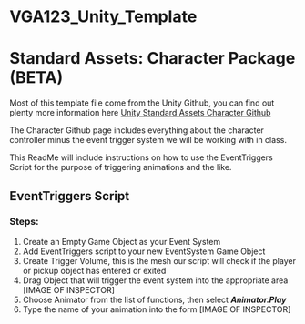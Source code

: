 # VGA123_Unity_Template


# Standard Assets: Character Package (BETA)

Most of this template file come from the Unity Github, you can find out plenty more information here [Unity Standard Assets Character Github](https://github.com/Unity-Technologies/Standard-Assets-Characters) 

The Character Github page includes everything about the character controller minus the event trigger system we will be working with in class. 

This ReadMe will include instructions on how to use the EventTriggers Script for the purpose of triggering animations and the like. 

## EventTriggers Script
### Steps: ###

 1. Create an Empty Game Object as your Event System
 2. Add EventTriggers script to your new EventSystem Game Object
 3. Create Trigger Volume, this is the mesh our script will check if the player or pickup object has entered or exited 
 4. Drag Object that will trigger the event system into the appropriate area [IMAGE OF INSPECTOR] 
 5. Choose Animator from the list of functions, then select ***Animator.Play***
 6. Type the name of your animation into the form [IMAGE OF INSPECTOR]

 

<!--stackedit_data:
eyJoaXN0b3J5IjpbMTYwNzA2Njc1MF19
-->